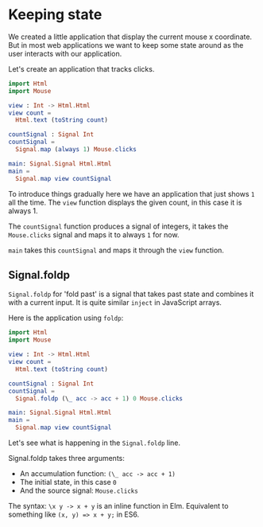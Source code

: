 # Keeping state

We created a little application that display the current mouse x coordinate. But in most web applications we want to keep some state around as the user interacts with our application. 

Let's create an application that tracks clicks.

```elm
import Html
import Mouse

view : Int -> Html.Html
view count =
  Html.text (toString count)

countSignal : Signal Int
countSignal =
  Signal.map (always 1) Mouse.clicks

main: Signal.Signal Html.Html
main =
  Signal.map view countSignal
```

To introduce things gradually here we have an application that just shows `1` all the time. The `view` function displays the given count, in this case it is always 1.

The `countSignal` function produces a signal of integers, it takes the `Mouse.clicks` signal and maps it to always `1` for now.

`main` takes this `countSignal` and maps it through the `view` function.

## Signal.foldp

`Signal.foldp` for 'fold past' is a signal that takes past state and combines it with a current input. It is quite similar `inject` in JavaScript arrays.

Here is the application using `foldp`:

```elm
import Html
import Mouse

view : Int -> Html.Html
view count =
  Html.text (toString count)

countSignal : Signal Int
countSignal =
  Signal.foldp (\_ acc -> acc + 1) 0 Mouse.clicks

main: Signal.Signal Html.Html
main =
  Signal.map view countSignal
```

Let's see what is happening in the `Signal.foldp` line.

Signal.foldp takes three arguments:

- An accumulation function: `(\_ acc -> acc + 1)`
- The initial state, in this case `0`
- And the source signal: `Mouse.clicks`

The syntax: `\x y -> x + y` is an inline function in Elm. Equivalent to something like `(x, y) => x + y;` in ES6.
